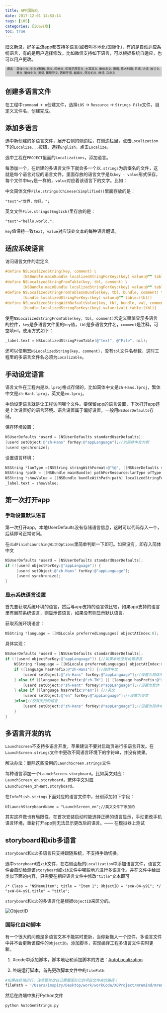 ```yaml
---
title: APP国际化
date: 2017-12-01 14:53:14
tags: [iOS]
categories: [iOS开发]
toc: true
---
```


旧文新录，好多主流app都支持多语言(或者叫本地化/国际化)，有的是自动适应系统语言，有的是用户选择修改。比如微信支持如下语言，可以根据系统自适应，也可以用户更改。

<!--more-->

![微信支持的语言环境](https://github.com/mxdios/notebook/blob/master/notebooks/images/QQ20161117-0.png?raw=true)

## 创建多语言文件

在工程中`command + n`创建文件，选择`iOS` -> `Resource` -> `Strings File`文件，自定义文件名，创建完成。

## 添加多语言

选中新创建的多语言文件，展开右侧的侧边栏，在侧边栏里，点击`Localization`下的`Localize...`按钮，选择`English`，点击`Localize`。

选中工程在`PROJECT`里面的`Localizations`，添加语言。

每添加一个，在新建的多语言文件下就会多一个以`.strings`为后缀名的文件，这就是每个语言对应的语言文件。里面存放的语言文字是以`key - value`形式保存，每个文件中`key`是一样的，`value`对应着该语言下的文字。比如：

中文简体文件`File.strings(Chinese(Simplified))`里面存放的是：

```
"text"="世界，你好。";
```

英文文件`File.strings(English)`里存放的是：

```
"text"="hello,world.";
```

`key`值保持一致`text`，`value`对应该处文本的每种语言翻译。

## 适应系统语言

访问语言文件的宏定义

```Objective-C
#define NSLocalizedString(key, comment) \
	    [NSBundle.mainBundle localizedStringForKey:(key) value:@"" table:nil]
#define NSLocalizedStringFromTable(key, tbl, comment) \
	    [NSBundle.mainBundle localizedStringForKey:(key) value:@"" table:(tbl)]
#define NSLocalizedStringFromTableInBundle(key, tbl, bundle, comment) \
	    [bundle localizedStringForKey:(key) value:@"" table:(tbl)]
#define NSLocalizedStringWithDefaultValue(key, tbl, bundle, val, comment) \
	    [bundle localizedStringForKey:(key) value:(val) table:(tbl)]
```

使用`NSLocalizedStringFromTable(key, tbl, comment)`宏定义赋值显示多语言的控件，`key`是多语言文件里的`key`值，`tbl`是多语言文件名，`comment`是注释，可空填nil。使用方式如下：

```Objective-C
_label.text = NSLocalizedStringFromTable(@"text", @"File", nil);
```

还可以使用宏`NSLocalizedString(key, comment)`，没有`tbl`文件名参数，这时工程里的多语言文件名必须为`Localizable`。

## 手动设定语言

语言文件在工程内是以`.lproj`格式存储的，比如简体中文是`zh-Hans.lproj`，繁体中文是`zh-Hant.lproj`，英文是`en.lproj`。

手动设定语言就是让工程访问哪个文件。要保留app的语言设置，下次打开app还是上次设置好的语言环境。语言设置属于偏好设置，一般用`NSUserDefaults`存储。

保存环境设置：

```Objective-C
NSUserDefaults *userd = [NSUserDefaults standardUserDefaults];
[userd setObject:@"zh-Hans" forKey:@"appLanguage"];//以简体中文为例
[userd synchronize];
```

设置语言环境：

```Objective-C
NSString *lanType =[NSString stringWithFormat:@"%@", [[NSUserDefaults standardUserDefaults] objectForKey:@"appLanguage"]];
NSString *path = [[NSBundle mainBundle] pathForResource:lanType ofType:@"lproj"];
NSString *showValue = [[NSBundle bundleWithPath:path] localizedStringForKey:@"showTxt" value:nil table:@"File"];
_label.text = showValue;
```

## 第一次打开app

### 手动设置默认语言

第一次打开app，本地UserDefaults没有存储语言信息，这时可以代码存入一个，后续即可正常访问。

在`didFinishLaunchingWithOptions`里简单判断一下即可。如果没有，即存入简体中文

```Objective-C
NSUserDefaults *userd = [NSUserDefaults standardUserDefaults];
if (![userd objectForKey:@"appLanguage"]) { 
     [userd setObject:@"zh-Hans" forKey:@"appLanguage"];
     [userd synchronize];
}
```

### 显示系统语言设置

首先要获取系统环境的语言，然后与app支持的语言做比较，如果app支持的语言里有目前系统语言，则显示该语言，如果没有则显示默认语言。

获取系统环境语言：

```Objective-C
NSString *language = [[NSLocale preferredLanguages] objectAtIndex:0];
```

具体实现：

```Objective-C
NSUserDefaults *userd = [NSUserDefaults standardUserDefaults];
if (![userd objectForKey:@"appLanguage"]) {//如果本地没有设置语言
    NSString *language = [[NSLocale preferredLanguages] objectAtIndex:0];//获取系统语言环境
    if ([language hasPrefix:@"zh-Hans"]) {//简体中文
        [userd setObject:@"zh-Hans" forKey:@"appLanguage"];//设置为简体中文
    } else if ([language hasPrefix:@"zh-TW"] || [language hasPrefix:@"zh-HK"] || [language hasPrefix:@"zh-Hant"]) {//台湾繁体，香港繁体和繁体
        [userd setObject:@"zh-Hant" forKey:@"appLanguage"];//设置为繁体
    } else if ([language hasPrefix:@"en"]) {//英文
        [userd setObject:@"en" forKey:@"appLanguage"];//设置为英文
    }else{//没有支持的语言
        [userd setObject:@"zh-Hans" forKey:@"appLanguage"];//设置为简体中文
    }
}
```


## 多语言开发的坑

`LaunchScreen`不支持多语言开发，苹果建议不要对启动页进行多语言开发。在`LaunchScreen.strings`文件中更改不同语言环境下的字符串，并没有效果。

解决办法：删除这些没用的`LaunchScreen.strings`文件

每种语言添加一个`LaunchScreen.storyboard`。比如英文对应：`LaunchScreen_en.storyboard`，繁体中文对应`LaunchScreen_zhHant.storyboard`。

在`InfoPlish.strings`下面对应的语言文件中，分别添加如下字段：

```
UILaunchStoryboardName = "LaunchScreen_en";//英文文件下添加的
```

其实这样做也有局限性，在首次安装启动时能选择正确的语言显示，手动更改手机语言环境，重新打开app则无法显示更改后的语言。—— 在模拟器上测试


## storyboard和xib多语言

`storyboard`和`xib`多语言只支持跟随系统，不支持手动切换。

选中`storyboard`或`xib`文件，在右侧面板的`Localization`中添加语言文件，语言文件会自动检测该`storyboard`或`xib`文件中哪些地方进行多语言化。并在文件中给出类似下面的内容，只需要在相应语言文件中修改`"title"`文本即可

```
/* Class = "NSMenuItem"; title = "Item 1"; ObjectID = "sxW-84-y91"; */
"sxW-84-y91.title" = "title";
```

`storyboard`和`xib`的多语言化是根据`ObjectID`来区分的。

![ObjectID](https://imagedb-1257991841.cos.ap-beijing.myqcloud.com/2017-12-05-11-49-56.png)

### 国际化自动脚本

有一个很大的问题是多语言文本不能实时更新，当你新拖入一个控件，多语言文件中并不会更新该控件的`ObjectID`。添加脚本，实现编译工程多语言文件实时更新。

1. Xcode中添加脚本，脚本地址和添加脚本的方法：[AutoLocalization](https://github.com/onezens/AutoLocalization)

2. 终端运行脚本，首先更改脚本文件中的`filePath`

```Python
#如果在终端运行，注意要修改自己需要国际化的项目文件夹的路径！
filePath = '/Users/inspiry/Desktop/work/workCode/XDProject/mremind/mremind'
```

然后在终端中执行Python文件

```
python AutoGenStrings.py
```


